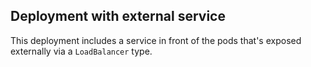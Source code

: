 ## Deployment with external service

This deployment includes a service in front of the pods that's exposed externally via a `LoadBalancer` type.
